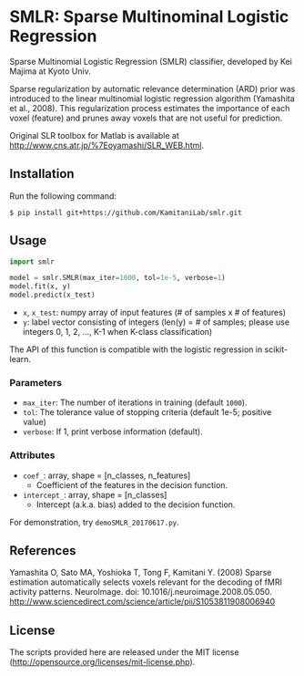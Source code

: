 # SMLR: Sparse Multinominal Logistic Regression

Sparse Multinomial Logistic Regression (SMLR) classifier, developed by Kei Majima at Kyoto Univ.

Sparse regularization by automatic relevance determination (ARD) prior was introduced to the linear multinomial logistic regression algorithm (Yamashita et al., 2008).
This regularization process estimates the importance of each voxel (feature) and prunes away voxels that are not useful for prediction.

Original SLR toolbox for Matlab is available at <http://www.cns.atr.jp/%7Eoyamashi/SLR_WEB.html>.

## Installation

Run the following command:

```shell
$ pip install git+https://github.com/KamitaniLab/smlr.git
```

## Usage

``` python
import smlr

model = smlr.SMLR(max_iter=1000, tol=1e-5, verbose=1)
model.fit(x, y)
model.predict(x_test)
```

- `x`, `x_test`: numpy array of input features (# of samples x # of features)
- `y`: label vector consisting of integers (len(y) = # of samples; please use integers 0, 1, 2, ..., K-1 when K-class classification)

The API of this function is compatible with the logistic regression in scikit-learn.

### Parameters

- `max_iter`: The number of iterations in training (default `1000`).
- `tol`: The tolerance value of stopping criteria (default 1e-5; positive value)
- `verbose`: If 1, print verbose information (default).

### Attributes

- `coef_`: array, shape = [n_classes, n_features]
    - Coefficient of the features in the decision function.
- `intercept_`: array, shape = [n_classes]
    - Intercept (a.k.a. bias) added to the decision function.

For demonstration, try `demoSMLR_20170617.py`.

## References

Yamashita O, Sato MA, Yoshioka T, Tong F, Kamitani Y. (2008) Sparse estimation automatically selects voxels relevant for the decoding of fMRI activity patterns. NeuroImage. doi: 10.1016/j.neuroimage.2008.05.050. <http://www.sciencedirect.com/science/article/pii/S1053811908006940>

## License

The scripts provided here are released under the MIT license (http://opensource.org/licenses/mit-license.php).
